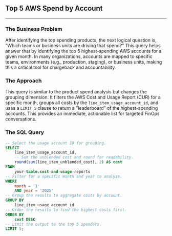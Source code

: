 ## **Top 5 AWS Spend by Account**
---

### **The Business Problem**

After identifying the top spending products, the next logical question is, "Which teams or business units are driving that spend?" This query helps answer that by identifying the top 5 highest-spending AWS accounts for a given month. In many organizations, accounts are mapped to specific teams, environments (e.g., production, staging), or business units, making this a critical tool for chargeback and accountability.

### **The Approach**

This query is similar to the product spend analysis but changes the grouping dimension. It filters the AWS Cost and Usage Report (CUR) for a specific month, groups all costs by the `line_item_usage_account_id`, and uses a `LIMIT 5` clause to return a "leaderboard" of the highest-spending accounts. This provides an immediate, actionable list for targeted FinOps conversations.

### **The SQL Query**

```sql
-- Select the usage account ID for grouping.
SELECT
    line_item_usage_account_id,
    -- Sum the unblended cost and round for readability.
    round(sum(line_item_unblended_cost), 2) AS cost
FROM
    your-table.cost-and-usage-reports
-- Filter for a specific month and year to analyze.
WHERE
    month = '1'
    AND year = '2025'
-- Group the results to aggregate costs by account.
GROUP BY
    line_item_usage_account_id
-- Order the results to find the highest costs first.
ORDER BY
    cost DESC
-- Limit the output to the top 5 spenders.
LIMIT 5;